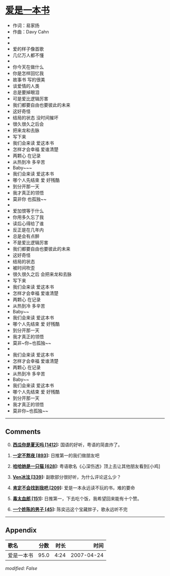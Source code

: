 # [爱是一本书](https://music.163.com/song?id=65540)

* 作词：易家扬
* 作曲：Davy Cahn
*
*
* 爱的样子像首歌
* 几亿万人都不懂
* 
* 你今天在做什么
* 你是怎样回忆我
* 故事书 写的很美
* 谈爱情的人类
* 总是要掉眼泪
* 可是爱比逻辑厉害
* 我们都要自由也要彼此的未来
* 这好奇怪
* 结局的状态 没时间摧坏
* 很久很久之后会
* 把来龙和去脉
* 写下来
* 我们会来读 爱这本书
* 怎样才会幸福 爱谁清楚
* 两颗心 在记录
* 从热到冷 多辛苦
* Baby~~~
* 我们会来读 爱这本书
* 哪个人先结束 爱 好残酷
* 到分开那一天
* 我才真正的领悟
* 莫非你 也孤独~~
* 
* 爱加恨等于什么
* 你用多久忘了我
* 读后心得给了谁
* 反正是在几年内
* 总是会有点醉
* 不是爱比逻辑厉害
* 我们都要自由也要彼此的未来
* 这好奇怪
* 结局的状态
* 被时间吹歪
* 很久很久之后 会把来龙和去脉
* 写下来
* 我们会来读 爱这本书
* 怎样才会幸福 爱谁清楚
* 两颗心 在记录
* 从热到冷 多辛苦
* Baby~~
* 我们会来读 爱这本书
* 哪个人先结束 爱 好残酷
* 到分开那一天
* 我才真正的领悟
* 莫非~你~也孤独~~
* 
* 我们会来读 爱这本书
* 怎样才会幸福 爱谁清楚
* 两颗心 在记录
* 从热到冷 多辛苦
* Baby~~
* 我们会来读 爱这本书
* 哪个人先结束 爱 好残酷
* 到分开那一天
* 我才真正的领悟
* 莫非你~也孤独~~


---

## Comments
0. **[西瓜你是夏天吗 \[1412\]](https://music.163.com/#/user/home?id=39957899):** 国语的好听，粤语的简直炸了。

1. **[一定不熬夜 \[893\]](https://music.163.com/#/user/home?id=473424100):** 日推第一的我们做朋友吧

2. **[哈哈她是一只猫 \[628\]](https://music.163.com/#/user/home?id=439699212):** 粤语歌名《心深伤透》顶上去让其他朋友看到[小鸡]

3. **[Ven冰泫 \[339\]](https://music.163.com/#/user/home?id=18955747):** 副歌部分很好听，为什么评论这么少？

4. **[肯定不会找到我吧 \[209\]](https://music.163.com/#/user/home?id=347175458):** 爱是一本永远读不玩的书，难的要命

5. **[毒太血郎 \[151\]](https://music.163.com/#/user/home?id=254392967):** 日推第一，下去吃个饭，我希望回来能有十个赞。

6. **[一个姓陈的男子 \[45\]](https://music.163.com/#/user/home?id=93811083):** 陈奕迅这个宝藏胖子，歌永远听不完



---

## Appendix

|歌名|分数|时长|时间|
|:---|:---:|---:|---:|
|爱是一本书|95.0|4:24|2007-04-24

*modified: False*